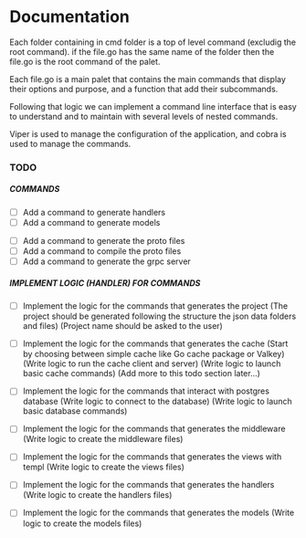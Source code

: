 # Documentation

Each folder containing in cmd folder is a top of level command (excludig the root command).
if the file.go has the same name of the folder then the file.go is the root command of the palet.

Each file.go is a main palet that contains the main commands that display their options and purpose,
and a function that add their subcommands.

Following that logic we can implement a command line interface that is easy to understand and to maintain
with several levels of nested commands.

Viper is used to manage the configuration of the application, and cobra is used to manage the commands.

### TODO

##### COMMANDS

- [ ] Add a command to generate handlers
- [ ] Add a command to generate models

<!-- LATER -->

- [ ] Add a command to generate the proto files
- [ ] Add a command to compile the proto files
- [ ] Add a command to generate the grpc server

##### IMPLEMENT LOGIC (HANDLER) FOR COMMANDS

- [ ] Implement the logic for the commands that generates the project
      (The project should be generated following the structure the json data folders and files)
      (Project name should be asked to the user)

- [ ] Implement the logic for the commands that generates the cache
      (Start by choosing between simple cache like Go cache package or Valkey)
      (Write logic to run the cache client and server)
      (Write logic to launch basic cache commands)
      (Add more to this todo section later...)

- [ ] Implement the logic for the commands that interact with postgres database
      (Write logic to connect to the database)
      (Write logic to launch basic database commands)

- [ ] Implement the logic for the commands that generates the middleware
      (Write logic to create the middleware files)

- [ ] Implement the logic for the commands that generates the views with templ
      (Write logic to create the views files)

- [ ] Implement the logic for the commands that generates the handlers
      (Write logic to create the handlers files)

- [ ] Implement the logic for the commands that generates the models
      (Write logic to create the models files)
